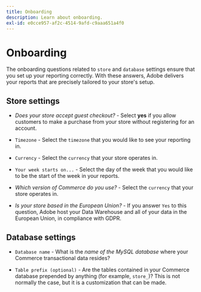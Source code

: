```yaml
---
title: Onboarding
description: Learn about onboarding.
exl-id: e0cce957-af2c-4514-9afd-c9aaa651a4f0
---
```

# Onboarding

The onboarding questions related to `store` and `database` settings ensure that you set up your reporting correctly. With these answers, Adobe delivers your reports that are precisely tailored to your store's setup.

## Store settings

-  *Does your store accept guest checkout?* - Select **yes** if you allow customers to make a purchase from your store without registering for an account.

-  `Timezone` - Select the `timezone` that you would like to see your reporting in.

-  `Currency` - Select the `currency` that your store operates in.

-  `Your week starts on...` - Select the day of the week that you would like to be the start of the week in your reports.

-  *Which version of Commerce do you use?* - Select the `currency` that your store operates in.

-  *Is your store based in the European Union?* - If you answer `Yes` to this question, Adobe host your Data Warehouse and all of your data in the European Union, in compliance with GDPR.

## Database settings

-  `Database name` - What is the *name of the MySQL database* where your Commerce transactional data resides?

-  `Table prefix (optional)` - Are the tables contained in your Commerce database prepended by anything (for example, `store_`)? This is not normally the case, but it is a customization that can be made.
